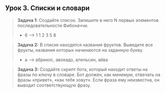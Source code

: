 ## **Урок 3. Списки и словари**

> **Задача 1:** Создайте список. Запишите в него N первых элементов последовательности Фибоначчи.
>
> - 6 –> 1 1 2 3 5 8

> **Задача 2:** В списке находятся названия фруктов. Выведите все фрукты, названия которых начинаются на заданную букву.
>
> - а –> абрикос, авокадо, апельсин, айва

> **Задача 3:** Создайте скрипт бота, который находит ответы на фразы по ключу в словаре. Бот должен, как минимум, отвечать на фразы «привет», «как тебя зовут». Если фраза ему неизвестна, он выводит соответствующую фразу.